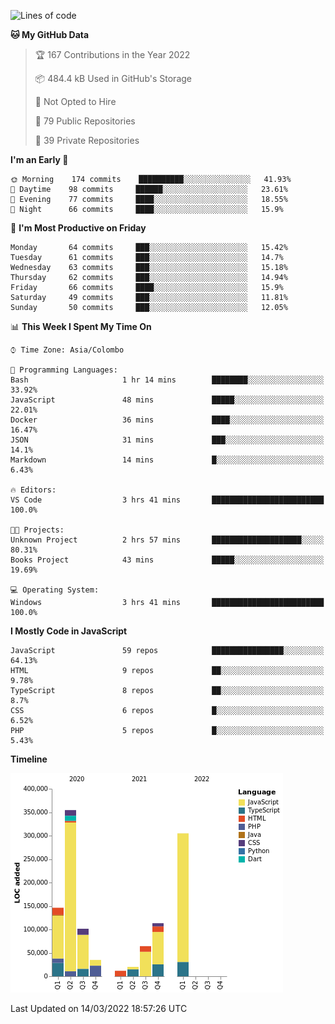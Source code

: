 
<!--START_SECTION:waka-->
![Lines of code](https://img.shields.io/badge/From%20Hello%20World%20I%27ve%20Written-1%20Million%20lines%20of%20code-blue)

**🐱 My GitHub Data** 

> 🏆 167 Contributions in the Year 2022
 > 
> 📦 484.4 kB Used in GitHub's Storage 
 > 
> 🚫 Not Opted to Hire
 > 
> 📜 79 Public Repositories 
 > 
> 🔑 39 Private Repositories  
 > 
**I'm an Early 🐤** 

```text
🌞 Morning    174 commits    ██████████░░░░░░░░░░░░░░░   41.93% 
🌆 Daytime    98 commits     ██████░░░░░░░░░░░░░░░░░░░   23.61% 
🌃 Evening    77 commits     ████░░░░░░░░░░░░░░░░░░░░░   18.55% 
🌙 Night      66 commits     ████░░░░░░░░░░░░░░░░░░░░░   15.9%

```
📅 **I'm Most Productive on Friday** 

```text
Monday       64 commits     ███░░░░░░░░░░░░░░░░░░░░░░   15.42% 
Tuesday      61 commits     ███░░░░░░░░░░░░░░░░░░░░░░   14.7% 
Wednesday    63 commits     ███░░░░░░░░░░░░░░░░░░░░░░   15.18% 
Thursday     62 commits     ███░░░░░░░░░░░░░░░░░░░░░░   14.94% 
Friday       66 commits     ████░░░░░░░░░░░░░░░░░░░░░   15.9% 
Saturday     49 commits     ███░░░░░░░░░░░░░░░░░░░░░░   11.81% 
Sunday       50 commits     ███░░░░░░░░░░░░░░░░░░░░░░   12.05%

```


📊 **This Week I Spent My Time On** 

```text
⌚︎ Time Zone: Asia/Colombo

💬 Programming Languages: 
Bash                     1 hr 14 mins        ████████░░░░░░░░░░░░░░░░░   33.92% 
JavaScript               48 mins             █████░░░░░░░░░░░░░░░░░░░░   22.01% 
Docker                   36 mins             ████░░░░░░░░░░░░░░░░░░░░░   16.47% 
JSON                     31 mins             ███░░░░░░░░░░░░░░░░░░░░░░   14.1% 
Markdown                 14 mins             █░░░░░░░░░░░░░░░░░░░░░░░░   6.43%

🔥 Editors: 
VS Code                  3 hrs 41 mins       █████████████████████████   100.0%

🐱‍💻 Projects: 
Unknown Project          2 hrs 57 mins       ████████████████████░░░░░   80.31% 
Books Project            43 mins             █████░░░░░░░░░░░░░░░░░░░░   19.69%

💻 Operating System: 
Windows                  3 hrs 41 mins       █████████████████████████   100.0%

```

**I Mostly Code in JavaScript** 

```text
JavaScript               59 repos            ████████████████░░░░░░░░░   64.13% 
HTML                     9 repos             ██░░░░░░░░░░░░░░░░░░░░░░░   9.78% 
TypeScript               8 repos             ██░░░░░░░░░░░░░░░░░░░░░░░   8.7% 
CSS                      6 repos             █░░░░░░░░░░░░░░░░░░░░░░░░   6.52% 
PHP                      5 repos             █░░░░░░░░░░░░░░░░░░░░░░░░   5.43%

```


**Timeline**

![Chart not found](https://raw.githubusercontent.com/ccweerasinghe1994/ccweerasinghe1994/master/charts/bar_graph.png) 


 Last Updated on 14/03/2022 18:57:26 UTC
<!--END_SECTION:waka-->

